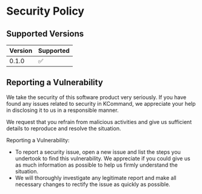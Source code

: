 # Security Policy

## Supported Versions


| Version | Supported          |
| ------- | ------------------ |
| 0.1.0   | :white_check_mark: |

## Reporting a Vulnerability

We take the security of this software product very seriously. If you have found any issues related to security in KCommand, we appreciate your help in disclosing it to us in a responsible manner.

We request that you refrain from malicious activities and give us sufficient details to reproduce and resolve the situation.

Reporting a Vulnerability:

- To report a security issue, open a new issue and list the steps you undertook to find this vulnerability. We appreciate if you could give us as much information as possible to help us firmly understand the situation. 
- We will thoroughly investigate any legitimate report and make all necessary changes to rectify the issue as quickly as possible. 
